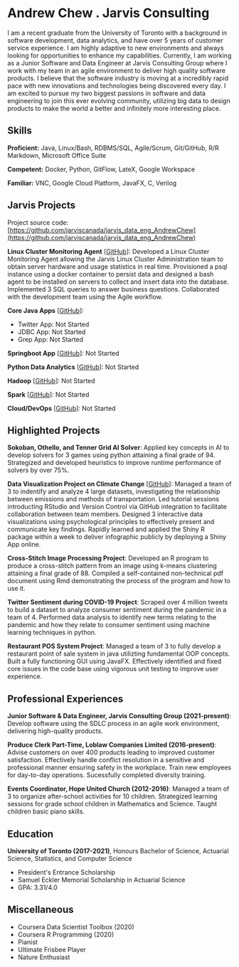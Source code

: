 # Andrew Chew . Jarvis Consulting

I am a recent graduate from the University of Toronto with a background in software development, data analytics, and have over 5 years of customer service experience. I am highly adaptive to new environments and always looking for opportunities to enhance my capabilities. Currently, I am working as a Junior Software and Data Engineer at Jarvis Consulting Group where I work with my team in an agile environment to deliver high quality software products. I believe that the software industry is moving at a incredibly rapid pace with new innovations and technologies being discovered every day. I am excited to pursue my two biggest passions in software and data engineering to join this ever evolving community, utilizing big data to design products to make the world a better and infinitely more interesting place.

## Skills

**Proficient:** Java, Linux/Bash, RDBMS/SQL, Agile/Scrum, Git/GitHub, R/R Markdown, Microsoft Office Suite

**Competent:** Docker, Python, GitFlow, LateX, Google Workspace

**Familiar:** VNC, Google Cloud Platform, JavaFX, C, Verilog

## Jarvis Projects

Project source code: [https://github.com/jarviscanada/jarvis_data_eng_AndrewChew](https://github.com/jarviscanada/jarvis_data_eng_AndrewChew)


**Linux Cluster Monitoring Agent** [[GitHub](https://github.com/jarviscanada/jarvis_data_eng_AndrewChew/tree/master/linux_sql)]: Developed a Linux Cluster Monitoring Agent allowing the Jarvis Linux Cluster Administration team to obtain server hardware and usage statistics in real time. Provisioned a psql instance using a docker container to persist data and designed a bash agent to be installed on servers to collect and insert data into the database. Implemented 3 SQL queries to answer business questions. Collaborated with the development team using the Agile workflow.

**Core Java Apps** [[GitHub](https://github.com/jarviscanada/jarvis_data_eng_AndrewChew/tree/master/core_java)]:
      
  - Twitter App: Not Started
  - JDBC App: Not Started
  - Grep App: Not Started

**Springboot App** [[GitHub](https://github.com/jarviscanada/jarvis_data_eng_AndrewChew/tree/master/springboot)]: Not Started

**Python Data Analytics** [[GitHub](https://github.com/jarviscanada/jarvis_data_eng_AndrewChew/tree/master/python_data_anlytics)]: Not Started

**Hadoop** [[GitHub](https://github.com/jarviscanada/jarvis_data_eng_AndrewChew/tree/master/hadoop)]: Not Started

**Spark** [[GitHub](https://github.com/jarviscanada/jarvis_data_eng_AndrewChew/tree/master/spark)]: Not Started

**Cloud/DevOps** [[GitHub](https://github.com/jarviscanada/jarvis_data_eng_AndrewChew/tree/master/cloud_devops)]: Not Started


## Highlighted Projects
**Sokoban, Othello, and Tenner Grid AI Solver**: Applied key concepts in AI to develop solvers for 3 games using python attaining a final grade of 94. Strategized and developed heuristics to improve runtime performance of solvers by over 75%.

**Data Visualization Project on Climate Change** [[GitHub](https://github.com/Andrew-Chew/STA313W21-Project)]: Managed a team of 3 to indentify and analyze 4 large datasets, investigating the relationship between emissions and methods of transportation. Led tutorial sessions introducting RStudio and Version Control via GitHub integration to facilitate collaboration between team members. Designed 3 interactive data visualizations using psychological principles to effectively present and communicate key findings. Rapidly learned and applied the Shiny R package within a week to deliver infographic publicly by deploying a Shiny App online.

**Cross-Stitch Image Processing Project**: Developed an R program to produce a cross-stitch pattern from an image using k-means clustering attaining a final grade of 88. Compiled a self-contained non-technical pdf document using Rmd demonstrating the process of the program and how to use it.

**Twitter Sentiment during COVID-19 Project**: Scraped over 4 million tweets to build a dataset to analyze consumer sentiment during the pandemic in a team of 4. Performed data analysis to identify new terms relating to the pandemic and how they relate to consumer sentiment using machine learning techniques in python.

**Restaurant POS System Project**: Managed a team of 3 to fully develop a restaurant point of sale system in java utilizting fundamental OOP concepts. Built a fully functioning GUI using JavaFX. Effectively identified and fixed core issues in the code base using vigorous unit testing to improve user experience.


## Professional Experiences

**Junior Software & Data Engineer, Jarvis Consulting Group (2021-present)**: Develop software using the SDLC process in an agile work environment, delivering high-quality products.

**Produce Clerk Part-Time, Loblaw Companies Limited (2016-present)**: Advise customers on over 400 products leading to improved customer satisfaction. Effectively handle conflict resolution in a sensitive and professional manner ensuring safety in the workplace. Train new employees for day-to-day operations. Sucessfully completed diversity training.

**Events Coordinator, Hope United Church (2012-2016)**: Managed a team of 3 to organize after-school activities for 10 children. Strategized learning sessions for grade school children in Mathematics and Science. Taught children basic piano skills.


## Education
**University of Toronto (2017-2021)**, Honours Bachelor of Science, Actuarial Science, Statistics, and Computer Science
- President's Entrance Scholarship
- Samuel Eckler Memorial Scholarship in Actuarial Science
- GPA: 3.31/4.0


## Miscellaneous
- Coursera Data Scientist Toolbox (2020)
- Coursera R Programming (2020)
- Pianist
- Ultimate Frisbee Player
- Nature Enthusiast